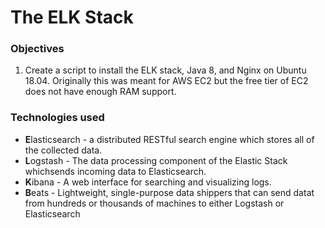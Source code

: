 # The ELK Stack

### Objectives

1. Create a script to install the ELK stack, Java 8, and Nginx on Ubuntu 18.04. Originally this was meant for AWS EC2 but the free tier of EC2 does not have enough RAM support.

### Technologies used

* **E**lasticsearch - a distributed RESTful search engine which stores all of the collected data.
* **L**ogstash - The data processing component of the Elastic Stack whichsends incoming data to Elasticsearch.
* **K**ibana - A web interface for searching and visualizing logs.
* **B**eats - Lightweight, single-purpose data shippers that can send datat from hundreds or thousands of machines to either Logstash or Elasticsearch


